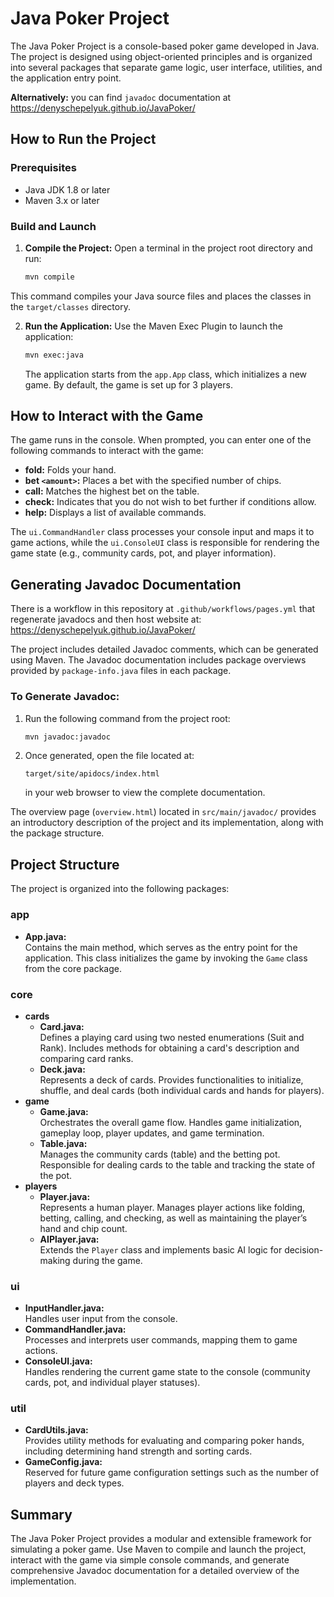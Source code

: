 # Java Poker Project

The Java Poker Project is a console-based poker game developed in Java. The project is designed using object-oriented principles and is organized into several packages that separate game logic, user interface, utilities, and the application entry point.

**Alternatively:** you can find `javadoc` documentation at <https://denyschepelyuk.github.io/JavaPoker/>

## How to Run the Project

### Prerequisites
- Java JDK 1.8 or later
- Maven 3.x or later

### Build and Launch
1. **Compile the Project:**
   Open a terminal in the project root directory and run:
   ```bash
   mvn compile
   ```
This command compiles your Java source files and places the classes in the `target/classes` directory.

2. **Run the Application:**
   Use the Maven Exec Plugin to launch the application:
   ```bash
   mvn exec:java
   ```
   The application starts from the `app.App` class, which initializes a new game. By default, the game is set up for 3 players.

## How to Interact with the Game

The game runs in the console. When prompted, you can enter one of the following commands to interact with the game:
- **fold:** Folds your hand.
- **bet `<amount>`:** Places a bet with the specified number of chips.
- **call:** Matches the highest bet on the table.
- **check:** Indicates that you do not wish to bet further if conditions allow.
- **help:** Displays a list of available commands.

The `ui.CommandHandler` class processes your console input and maps it to game actions, while the `ui.ConsoleUI` class is responsible for rendering the game state (e.g., community cards, pot, and player information).

## Generating Javadoc Documentation

There is a workflow in this repository at `.github/workflows/pages.yml` that regenerate javadocs and then host website at:
<https://denyschepelyuk.github.io/JavaPoker/>


The project includes detailed Javadoc comments, which can be generated using Maven. The Javadoc documentation includes package overviews provided by `package-info.java` files in each package.

### To Generate Javadoc:
1. Run the following command from the project root:
   ```bash
   mvn javadoc:javadoc
   ```
2. Once generated, open the file located at:
   ```
   target/site/apidocs/index.html
   ```
   in your web browser to view the complete documentation.

The overview page (`overview.html`) located in `src/main/javadoc/` provides an introductory description of the project and its implementation, along with the package structure.

## Project Structure

The project is organized into the following packages:

### app
- **App.java:**  
  Contains the main method, which serves as the entry point for the application. This class initializes the game by invoking the `Game` class from the core package.

### core
- **cards**
    - **Card.java:**  
      Defines a playing card using two nested enumerations (Suit and Rank). Includes methods for obtaining a card's description and comparing card ranks.
    - **Deck.java:**  
      Represents a deck of cards. Provides functionalities to initialize, shuffle, and deal cards (both individual cards and hands for players).
- **game**
    - **Game.java:**  
      Orchestrates the overall game flow. Handles game initialization, gameplay loop, player updates, and game termination.
    - **Table.java:**  
      Manages the community cards (table) and the betting pot. Responsible for dealing cards to the table and tracking the state of the pot.
- **players**
    - **Player.java:**  
      Represents a human player. Manages player actions like folding, betting, calling, and checking, as well as maintaining the player’s hand and chip count.
    - **AIPlayer.java:**  
      Extends the `Player` class and implements basic AI logic for decision-making during the game.

### ui
- **InputHandler.java:**  
  Handles user input from the console.
- **CommandHandler.java:**  
  Processes and interprets user commands, mapping them to game actions.
- **ConsoleUI.java:**  
  Handles rendering the current game state to the console (community cards, pot, and individual player statuses).

### util
- **CardUtils.java:**  
  Provides utility methods for evaluating and comparing poker hands, including determining hand strength and sorting cards.
- **GameConfig.java:**  
  Reserved for future game configuration settings such as the number of players and deck types.

## Summary

The Java Poker Project provides a modular and extensible framework for simulating a poker game. Use Maven to compile and launch the project, interact with the game via simple console commands, and generate comprehensive Javadoc documentation for a detailed overview of the implementation.
